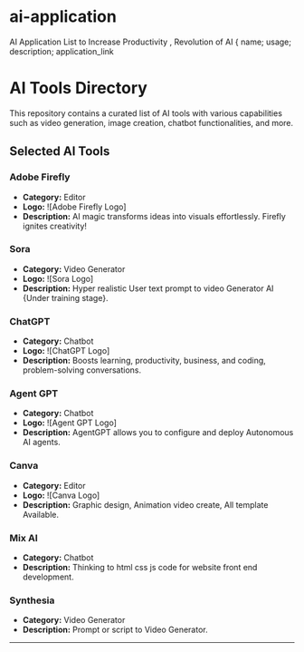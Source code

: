 # ai-application
AI Application List to Increase Productivity , Revolution of AI { name; usage; description; application_link
# AI Tools Directory

This repository contains a curated list of AI tools with various capabilities such as video generation, image creation, chatbot functionalities, and more.

## Selected AI Tools

### Adobe Firefly
- **Category:** Editor
- **Logo:** ![Adobe Firefly Logo]
- **Description:** AI magic transforms ideas into visuals effortlessly. Firefly ignites creativity!

### Sora
- **Category:** Video Generator
- **Logo:** ![Sora Logo]
- **Description:** Hyper realistic User text prompt to video Generator AI {Under training stage}.

### ChatGPT
- **Category:** Chatbot
- **Logo:** ![ChatGPT Logo]
- **Description:** Boosts learning, productivity, business, and coding, problem-solving conversations.

### Agent GPT
- **Category:** Chatbot
- **Logo:** ![Agent GPT Logo]
- **Description:** AgentGPT allows you to configure and deploy Autonomous AI agents.

### Canva
- **Category:** Editor
- **Logo:** ![Canva Logo]
- **Description:** Graphic design, Animation video create, All template Available.

### Mix AI
- **Category:** Chatbot
- **Description:** Thinking to html css js code for website front end development.

### Synthesia
- **Category:** Video Generator
- **Description:** Prompt or script to Video Generator.

---


